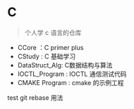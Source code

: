 # C
> 个人学 c 语言的仓库

- CCore ：C primer plus
- CStudy : C 基础学习
- DataStruct_Alg: C数据结构与算法
- IOCTL_Program : IOCTL 通信测试代码
- CMAKE Program : cmake 的示例工程

test git rebase 用法